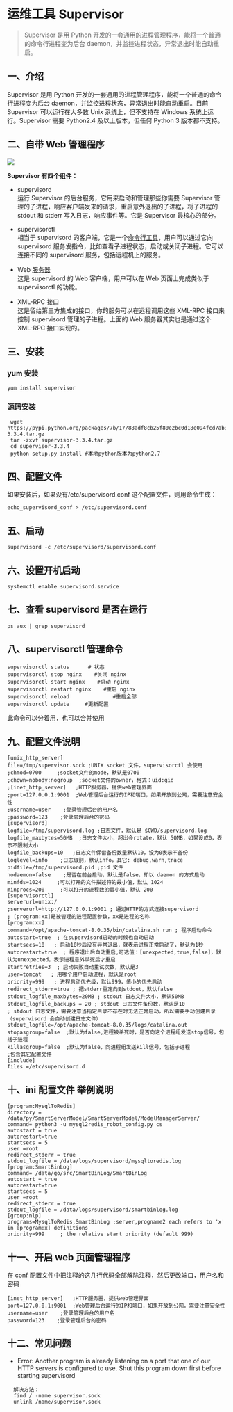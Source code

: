 # 运维工具 Supervisor

> Supervisor 是用 Python 开发的一套通用的进程管理程序，能将一个普通的命令行进程变为后台 daemon，并监控进程状态，异常退出时能自动重启。

## **一、介绍**

Supervisor 是用 Python 开发的一套通用的进程管理程序，能将一个普通的命令行进程变为后台 daemon，并监控进程状态，异常退出时能自动重启。目前 Supervisor 可以运行在大多数 Unix 系统上，但不支持在 Windows 系统上运行。Supervisor 需要 Python2.4 及以上版本，但任何 Python 3 版本都不支持。

## **二、自带 Web 管理程序**

![](https://ask.qcloudimg.com/http-save/7774611/phnv41jkud.jpeg)

**Supervisor 有四个组件：**

- supervisord  
   运行 Supervisor 的后台服务，它用来启动和管理那些你需要 Supervisor 管理的子进程，响应客户端发来的请求，重启意外退出的子进程，将子进程的 stdout 和 stderr 写入日志，响应事件等。它是 Supervisor 最核心的部分。

- supervisorctl  
   相当于 supervisord 的客户端，它是一个[命令行工具](https://cloud.tencent.com/product/cli?from_column=20065&from=20065)，用户可以通过它向 supervisord 服务发指令，比如查看子进程状态，启动或关闭子进程。它可以连接不同的 supervisord 服务，包括远程机上的服务。

- Web [服务器](https://cloud.tencent.com/act/pro/promotion-cvm?from_column=20065&from=20065)  
   这是 supervisord 的 Web 客户端，用户可以在 Web 页面上完成类似于 supervisorctl 的功能。

- XML-RPC 接口  
   这是留给第三方集成的接口，你的服务可以在远程调用这些 XML-RPC 接口来控制 supervisord 管理的子进程。上面的 Web 服务器其实也是通过这个 XML-RPC 接口实现的。

## **三、安装**

### yum 安装

```
yum install supervisor
```

### 源码安装

```
 wget https://pypi.python.org/packages/7b/17/88adf8cb25f80e2bc0d18e094fcd7ab300632ea00b601cbbbb84c2419eae/supervisor-3.3.4.tar.gz
 tar -zxvf supervisor-3.3.4.tar.gz
 cd supervisor-3.3.4
 python setup.py install #本地python版本为python2.7
```

## **四、配置文件**

如果安装后，如果没有/etc/supervisord.conf 这个配置文件，则用命令生成：

```
echo_supervisord_conf > /etc/supervisord.conf
```

## **五、启动**

```
supervisord -c /etc/supervisord/supervisord.conf
```

## **六、设置开机启动**

```
systemctl enable supervisord.service
```

## **七、查看 supervisord 是否在运行**

```
ps aux | grep supervisord
```

## **八、supervisorctl 管理命令**

```
supervisorctl status      # 状态
supervisorctl stop nginx    #关闭 nginx
supervisorctl start nginx    #启动 nginx
supervisorctl restart nginx    #重启 nginx
supervisorctl reload			  #重启全部
supervisorctl update     #更新配置
```

此命令可以分着用，也可以合并使用

## **九、配置文件说明**

```
[unix_http_server]
file=/tmp/supervisor.sock ;UNIX socket 文件，supervisorctl 会使用
;chmod=0700     ;socket文件的mode，默认是0700
;chown=nobody:nogroup  ;socket文件的owner，格式：uid:gid
;[inet_http_server]   ;HTTP服务器，提供web管理界面
;port=127.0.0.1:9001  ;Web管理后台运行的IP和端口，如果开放到公网，需要注意安全性
;username=user    ;登录管理后台的用户名
;password=123    ;登录管理后台的密码
[supervisord]
logfile=/tmp/supervisord.log ;日志文件，默认是 $CWD/supervisord.log
logfile_maxbytes=50MB  ;日志文件大小，超出会rotate，默认 50MB，如果设成0，表示不限制大小
logfile_backups=10   ;日志文件保留备份数量默认10，设为0表示不备份
loglevel=info    ;日志级别，默认info，其它: debug,warn,trace
pidfile=/tmp/supervisord.pid ;pid 文件
nodaemon=false    ;是否在前台启动，默认是false，即以 daemon 的方式启动
minfds=1024     ;可以打开的文件描述符的最小值，默认 1024
minprocs=200     ;可以打开的进程数的最小值，默认 200
[supervisorctl]
serverurl=unix:/
;serverurl=http://127.0.0.1:9001 ; 通过HTTP的方式连接supervisord
; [program:xx]是被管理的进程配置参数，xx是进程的名称
[program:xx]
command=/opt/apache-tomcat-8.0.35/bin/catalina.sh run ; 程序启动命令
autostart=true  ; 在supervisord启动的时候也自动启动
startsecs=10   ; 启动10秒后没有异常退出，就表示进程正常启动了，默认为1秒
autorestart=true  ; 程序退出后自动重启,可选值：[unexpected,true,false]，默认为unexpected，表示进程意外杀死后才重启
startretries=3  ; 启动失败自动重试次数，默认是3
user=tomcat   ; 用哪个用户启动进程，默认是root
priority=999   ; 进程启动优先级，默认999，值小的优先启动
redirect_stderr=true ; 把stderr重定向到stdout，默认false
stdout_logfile_maxbytes=20MB ; stdout 日志文件大小，默认50MB
stdout_logfile_backups = 20 ; stdout 日志文件备份数，默认是10
; stdout 日志文件，需要注意当指定目录不存在时无法正常启动，所以需要手动创建目录（supervisord 会自动创建日志文件）
stdout_logfile=/opt/apache-tomcat-8.0.35/logs/catalina.out
stopasgroup=false  ;默认为false,进程被杀死时，是否向这个进程组发送stop信号，包括子进程
killasgroup=false  ;默认为false，向进程组发送kill信号，包括子进程
;包含其它配置文件
[include]
files =/etc/supervisord.d
```

## **十、ini 配置文件 举例说明**

```
[program:MysqlToRedis]
directory = /data/py/SmartServerModel/SmartServerModel/ModelManagerServer/
command= python3 -u mysql2redis_robot_config.py cs
autostart = true
autorestart=true
startsecs = 5
user =root
redirect_stderr = true
stdout_logfile = /data/logs/supervisord/mysqltoredis.log
[program:SmartBinLog]
command= /data/go/src/SmartBinLog/SmartBinLog
autostart = true
autorestart=true
startsecs = 5
user =root
redirect_stderr = true
stdout_logfile = /data/logs/supervisord/smartbinlog.log
[group:nlp]
programs=MysqlToRedis,SmartBinLog ;server,progname2 each refers to 'x' in [program:x] definitions
priority=999     ; the relative start priority (default 999)
```

## **十一、开启 web 页面管理程序**

在 conf 配置文件中把注释的这几行代码全部解除注释，然后更改端口，用户名和密码

```
[inet_http_server]   ;HTTP服务器，提供web管理界面
port=127.0.0.1:9001  ;Web管理后台运行的IP和端口，如果开放到公网，需要注意安全性
username=user    ;登录管理后台的用户名
password=123    ;登录管理后台的密码
```

## **十二、常见问题**

- Error: Another program is already listening on a port that one of our HTTP servers is configured to use. Shut this program down first before starting supervisord

```
  解决方法：
  find / -name supervisor.sock
  unlink /name/supervisor.sock
```
